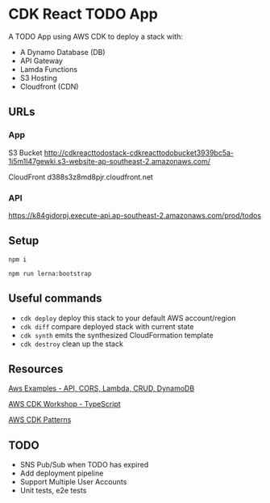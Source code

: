 # CDK React TODO App

A TODO App using AWS CDK to deploy a stack with:
- A Dynamo Database (DB)
- API Gateway
- Lamda Functions
- S3 Hosting
- Cloudfront (CDN)

## URLs

### App

S3 Bucket
http://cdkreacttodostack-cdkreacttodobucket3939bc5a-1i5m1l47gewki.s3-website-ap-southeast-2.amazonaws.com/

CloudFront
d388s3z8md8pjr.cloudfront.net

### API

https://k84gidorpj.execute-api.ap-southeast-2.amazonaws.com/prod/todos

## Setup

`npm i`

`npm run lerna:bootstrap`

## Useful commands

 * `cdk deploy`      deploy this stack to your default AWS account/region
 * `cdk diff`        compare deployed stack with current state
 * `cdk synth`       emits the synthesized CloudFormation template
 * `cdk destroy`     clean up the stack

## Resources

[Aws Examples - API, CORS, Lambda, CRUD, DynamoDB](https://github.com/aws-samples/aws-cdk-examples/tree/master/typescript/api-cors-lambda-crud-dynamodb)

[AWS CDK Workshop - TypeScript](https://cdkworkshop.com/20-typescript.html)

[AWS CDK Patterns](https://github.com/cdk-patterns/serverless)

## TODO

- SNS Pub/Sub when TODO has expired
- Add deployment pipeline
- Support Multiple User Accounts
- Unit tests, e2e tests
